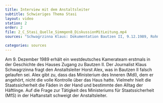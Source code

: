 ```yaml
---
title: Interview mit dem Anstaltsleiter
subtitle: Schwieriges Thema Stasi
layout: video
station: 2
order: 2
file: 2_C_Stasi_Quelle_Simmgen8_DiskussionMitLeitung.mp4
sources: "Schwagrzinna Klaus: Dokumentation Bautzen II, 9.12.1989, Rohmaterial, Archiv Gedenkst&auml;tte Bautzen"

categories: sources
---
```

Am 9. Dezember 1989 erh&auml;lt ein westdeutsches Kamerateam erstmals in der Geschichte des Hauses Zugang zu Bautzen II. Der Journalist Klaus Schwagrzinna fragt den Anstaltsleiter Horst Alex, was in Bautzen II falsch gelaufen sei. Alex gibt zu, dass das Ministerium des Inneren (MdI), dem er angeh&ouml;rt, nicht die volle Kontrolle &uuml;ber das Haus hatte. Vielmehr hielt die Staatssicherheit die F&auml;den in der Hand und bestimmte den Alltag der H&auml;ftlinge. Auf die Frage zur T&auml;tigkeit des Ministeriums f&uuml;r Staatssicherheit (MfS) in der Haftanstalt schweigt der Anstaltsleiter.